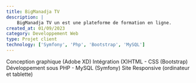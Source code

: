 ```yaml
---
title: BigManadja TV
description: |
    BigManadja TV un est une plateforme de formation en ligne.
created_at: 01/09/2023
category: Developpement Web
type: Projet client
technology: ['Symfony', 'Php', 'Bootstrap', 'MySQL']
---
```

Conception graphique (Adobe XD)
Intégration (X)HTML - CSS (Bootstrap)
Développement sous PHP - MySQL (Symfony)
Site Responsive (ordinateur et tablette)
